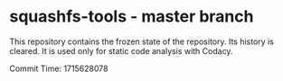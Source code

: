 # squashfs-tools - master branch

This repository contains the frozen state of the repository.
Its history is cleared. It is used only for static code
analysis with Codacy.

Commit Time: 1715628078